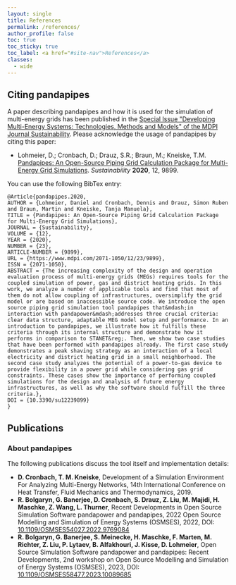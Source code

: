 ```yaml
---
layout: single
title: References
permalink: /references/
author_profile: false
toc: true
toc_sticky: true
toc_label: <a href="#site-nav">References</a>
classes:
  - wide
---
```


## Citing pandapipes <a name="citing"></a>

A paper describing pandapipes and how it is used for the simulation of multi-energy grids has been published in the 
[Special Issue "Developing Multi-Energy Systems: Technologies, Methods and Models" of the MDPI Journal Sustainability](https://www.mdpi.com/journal/sustainability/special_issues/Multi-Energy_Systems).
Please acknowledge the usage of pandapipes by citing this paper:

- Lohmeier, D.; Cronbach, D.; Drauz, S.R.; Braun, M.; Kneiske, T.M. 
[Pandapipes: An Open-Source Piping Grid Calculation Package for Multi-Energy Grid Simulations](https://doi.org/10.3390/su12239899). *Sustainability* **2020**, 12, 9899.

You can use the following BibTex entry:

```
@Article{pandapipes.2020,
AUTHOR = {Lohmeier, Daniel and Cronbach, Dennis and Drauz, Simon Ruben and Braun, Martin and Kneiske, Tanja Manuela},
TITLE = {Pandapipes: An Open-Source Piping Grid Calculation Package for Multi-Energy Grid Simulations},
JOURNAL = {Sustainability},
VOLUME = {12},
YEAR = {2020},
NUMBER = {23},
ARTICLE-NUMBER = {9899},
URL = {https://www.mdpi.com/2071-1050/12/23/9899},
ISSN = {2071-1050},
ABSTRACT = {The increasing complexity of the design and operation evaluation process of multi-energy grids (MEGs) requires tools for the coupled simulation of power, gas and district heating grids. In this work, we analyze a number of applicable tools and find that most of them do not allow coupling of infrastructures, oversimplify the grid model or are based on inaccessible source code. We introduce the open source piping grid simulation tool pandapipes that&mdash;in interaction with pandapower&mdash;addresses three crucial criteria: clear data structure, adaptable MEG model setup and performance. In an introduction to pandapipes, we illustrate how it fulfills these criteria through its internal structure and demonstrate how it performs in comparison to STANET&reg;. Then, we show two case studies that have been performed with pandapipes already. The first case study demonstrates a peak shaving strategy as an interaction of a local electricity and district heating grid in a small neighborhood. The second case study analyzes the potential of a power-to-gas device to provide flexibility in a power grid while considering gas grid constraints. These cases show the importance of performing coupled simulations for the design and analysis of future energy infrastructures, as well as why the software should fulfill the three criteria.},
DOI = {10.3390/su12239899}
}
```


## Publications

### About pandapipes

The following publications discuss the tool itself and implementation details:

- **D. Cronbach, T. M. Kneiske**, Development of a Simulation Environment For Analyzing Multi-Energy Networks, 14th International Conference on Heat Transfer, Fluid Mechanics and Thermodynamics, 2019.
- **R. Bolgaryn, G. Banerjee, D. Cronbach, S. Drauz, Z. Liu, M. Majidi, H. Maschke, Z. Wang, L. Thurner**, Recent Developments in Open Source Simulation Software pandapower and pandapipes, 2022 Open Source Modelling and Simulation of Energy Systems (OSMSES), 2022, DOI: [10.1109/OSMSES54027.2022.9769084](https://doi.org/10.1109/OSMSES54027.2022.9769084)
- **R. Bolgaryn, G. Banerjee, S. Meinecke, H. Maschke, F. Marten, M. Richter, Z. Liu, P. Lytaev, B. Alfakhouri, J. Kisse, D. Lohmeier**, Open Source Simulation Software pandapower and pandapipes: Recent Developments, 2nd workshop on Open Source Modelling and Simulation of Energy Systems (OSMSES), 2023, DOI: [10.1109/OSMSES58477.2023.10089685](https://doi.org/10.1109/OSMSES58477.2023.10089685)







